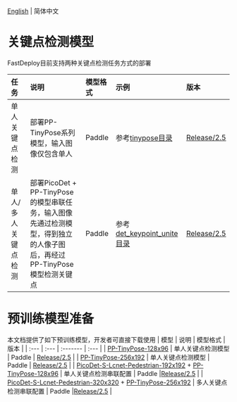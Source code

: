 [English](README.md) | 简体中文
# 关键点检测模型

FastDeploy目前支持两种关键点检测任务方式的部署

| 任务 | 说明 | 模型格式 | 示例 | 版本 |
| :---| :--- | :--- | :------- | :--- |
| 单人关键点检测 | 部署PP-TinyPose系列模型，输入图像仅包含单人 | Paddle | 参考[tinypose目录](./tiny_pose/) |  [Release/2.5](https://github.com/PaddlePaddle/PaddleDetection/tree/release/2.5/configs/keypoint/tiny_pose) |
| 单人/多人关键点检测 | 部署PicoDet + PP-TinyPose的模型串联任务，输入图像先通过检测模型，得到独立的人像子图后，再经过PP-TinyPose模型检测关键点 | Paddle | 参考[det_keypoint_unite目录](./det_keypoint_unite/) |[Release/2.5](https://github.com/PaddlePaddle/PaddleDetection/tree/release/2.5/configs/keypoint/tiny_pose) |

# 预训练模型准备
本文档提供了如下预训练模型，开发者可直接下载使用
| 模型 | 说明 | 模型格式 | 版本 |
| :--- | :--- | :------- | :--- |
| [PP-TinyPose-128x96](https://bj.bcebos.com/paddlehub/fastdeploy/PP_TinyPose_128x96_infer.tgz) | 单人关键点检测模型 | Paddle | [Release/2.5](https://github.com/PaddlePaddle/PaddleDetection/tree/release/2.5/configs/keypoint/tiny_pose) |
| [PP-TinyPose-256x192](https://bj.bcebos.com/paddlehub/fastdeploy/PP_TinyPose_256x192_infer.tgz) | 单人关键点检测模型 | Paddle | [Release/2.5](https://github.com/PaddlePaddle/PaddleDetection/tree/release/2.5/configs/keypoint/tiny_pose) |
| [PicoDet-S-Lcnet-Pedestrian-192x192](https://bj.bcebos.com/paddlehub/fastdeploy/PP_PicoDet_V2_S_Pedestrian_192x192_infer.tgz) + [PP-TinyPose-128x96](https://bj.bcebos.com/paddlehub/fastdeploy/PP_TinyPose_128x96_infer.tgz) | 单人关键点检测串联配置 | Paddle |[Release/2.5](https://github.com/PaddlePaddle/PaddleDetection/tree/release/2.5/configs/keypoint/tiny_pose) |
| [PicoDet-S-Lcnet-Pedestrian-320x320](https://bj.bcebos.com/paddlehub/fastdeploy/PP_PicoDet_V2_S_Pedestrian_320x320_infer.tgz) + [PP-TinyPose-256x192](https://bj.bcebos.com/paddlehub/fastdeploy/PP_TinyPose_256x192_infer.tgz)  | 多人关键点检测串联配置 | Paddle |[Release/2.5](https://github.com/PaddlePaddle/PaddleDetection/tree/release/2.5/configs/keypoint/tiny_pose) |
